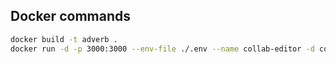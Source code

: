## Docker commands

```bash
docker build -t adverb .
docker run -d -p 3000:3000 --env-file ./.env --name collab-editor -d collab-editor
```
